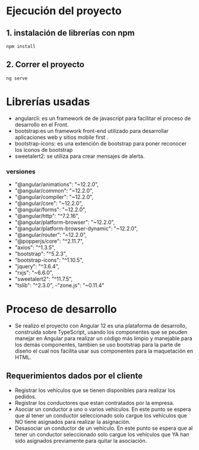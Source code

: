 
# Ejecución del proyecto
## 1. instalación de librerías con npm

    npm install
## 2. Correr el proyecto 
    ng serve
# Librerías usadas

- angularcli: es un framework de de javascript para facilitar el proceso de desarrollo en el Front.
- bootstrap:es un framework front-end utilizado para desarrollar aplicaciones web y sitios mobile first .
- bootstrap-icons: es una extención de bootstrap para poner reconocer los iconos de bootstrap
- sweetalert2: se utiliza para crear mensajes de alerta.

### versiones
   - "@angular/animations": "~12.2.0",
   -  "@angular/common": "~12.2.0",
   -  "@angular/compiler": "~12.2.0",
   -  "@angular/core": "~12.2.0",
   -  "@angular/forms": "~12.2.0",
   -  "@angular/http": "^7.2.16",
   -  "@angular/platform-browser": "~12.2.0",
   - "@angular/platform-browser-dynamic": "~12.2.0",
   - "@angular/router": "~12.2.0",
   - "@popperjs/core": "^2.11.7",
   - "axios": "^1.3.5",
   - "bootstrap": "^5.2.3",
   - "bootstrap-icons": "^1.10.5",
   - "jquery": "^3.6.4",
   - "rxjs": "~6.6.0",
   - "sweetalert2": "^11.7.5",
   - "tslib": "^2.3.0",
    -"zone.js": "~0.11.4"


# Proceso de desarrollo 
- Se realizo el proyecto con Angular 12 es una plataforma de desarrollo, construida sobre TypeScript, usando los componentes que se peuden manejar en Angular para realizar un código más limpio y manejable para los demás componentes, tambien se uso bootstrap para la parte de diseño el cual nos facilita usar sus componentes para la maquetación en HTML.

## Requerimientos dados por el cliente
- Registrar los vehículos que se tienen disponibles para realizar los pedidos.
- Registrar los conductores que estan contratados por la empresa.
- Asociar un conductor a uno o varios vehículos. En este punto se espera que al tener un conductor seleccionado solo cargue los vehículos que NO tiene asignados para realizar la asignación.
- Desasociar un conductor de un vehículo. En este punto se espera que al tener un conductor seleccionado solo cargue los vehículos que YA han sido asignados previamente para quitar la asociación.

